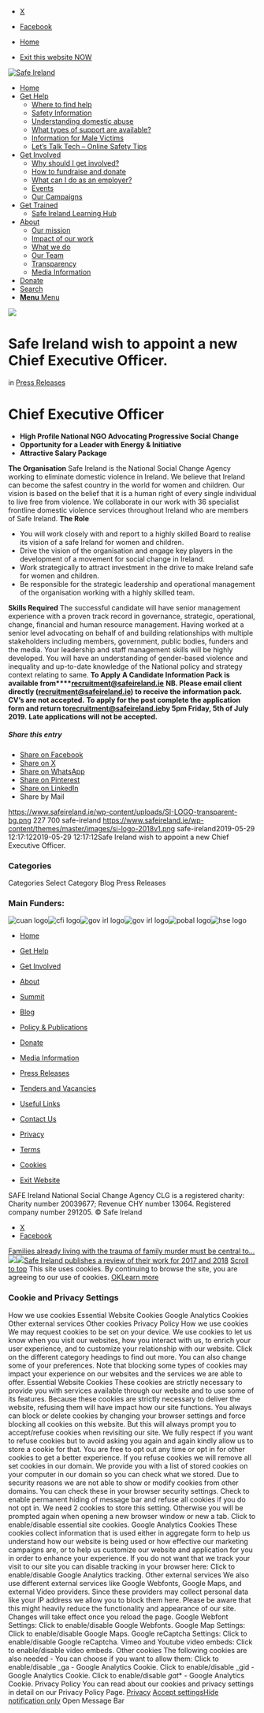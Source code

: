   * [X](https://twitter.com/SAFEIreland "X")
  * [Facebook](https://www.facebook.com/safe.ireland "Facebook")


  * [Home](https://www.safeireland.ie/)
  * [Exit this website NOW](https://www.google.ie/)


[![Safe Ireland](https://www.safeireland.ie/wp-content/themes/master/images/si-logo-2018v1.png)](https://www.safeireland.ie/)
  * [Home](https://www.safeireland.ie/)
  * [Get Help](https://www.safeireland.ie/get-help/)
    * [Where to find help](https://www.safeireland.ie/get-help/where-to-find-help/)
    * [Safety Information](https://www.safeireland.ie/get-help/safety-information/)
    * [Understanding domestic abuse](https://www.safeireland.ie/get-help/understanding-domestic-abuse/)
    * [What types of support are available?](https://www.safeireland.ie/get-help/what-types-of-support-are-available/)
    * [Information for Male Victims](https://www.safeireland.ie/get-help/information-for-male-victims/)
    * [Let’s Talk Tech – Online Safety Tips](https://www.safeireland.ie/lets-talk-tech-online-safety-tips/)
  * [Get Involved](https://www.safeireland.ie/get-involved/)
    * [Why should I get involved?](https://www.safeireland.ie/get-involved/why-should-i-get-involved/)
    * [How to fundraise and donate](https://www.safeireland.ie/get-involved/how-to-fundraise-and-donate/)
    * [What can I do as an employer?](https://www.safeireland.ie/get-involved/what-can-i-do-as-an-employer/)
    * [Events](https://www.safeireland.ie/get-involved/events/)
    * [Our Campaigns](https://www.safeireland.ie/get-involved/our-campaigns/)
  * [Get Trained](https://www.safeireland.ie/safe-ireland-wish-to-appoint-a-new-chief-executive-officer/)
    * [Safe Ireland Learning Hub](https://www.safeireland.ie/safe-ireland-learning-hub/)
  * [About](https://www.safeireland.ie/about/)
    * [Our mission](https://www.safeireland.ie/about/our-mission/)
    * [Impact of our work](https://www.safeireland.ie/about/impact-of-our-work/)
    * [What we do](https://www.safeireland.ie/about/what-we-do/)
    * [Our Team](https://www.safeireland.ie/about/our-team/)
    * [Transparency](https://www.safeireland.ie/about/transparency/)
    * [Media Information](https://www.safeireland.ie/about/media-information/)
  * [Donate](https://www.safeireland.ie/get-involved/how-to-fundraise-and-donate/)
  * [Search](https://www.safeireland.ie/safe-ireland-wish-to-appoint-a-new-chief-executive-officer/?s=)
  * [ **Menu** Menu ](https://www.safeireland.ie/safe-ireland-wish-to-appoint-a-new-chief-executive-officer/)


[![](https://www.safeireland.ie/wp-content/uploads/SI-LOGO-transparent-bg.png)](https://www.safeireland.ie/wp-content/uploads/SI-LOGO-transparent-bg.png "SI-LOGO-transparent-bg")
# Safe Ireland wish to appoint a new Chief Executive Officer.
in [Press Releases](https://www.safeireland.ie/category/press-releases/)
# Chief Executive Officer
  * **High Profile National NGO Advocating Progressive Social Change**
  * **Opportunity for a Leader with Energy & Initiative**
  * **Attractive Salary Package**


**The Organisation**
Safe Ireland is the National Social Change Agency working to eliminate domestic violence in Ireland. We believe that Ireland can become the safest country in the world for women and children. Our vision is based on the belief that it is a human right of every single individual to live free from violence. We collaborate in our work with 36 specialist frontline domestic violence services throughout Ireland who are members of Safe Ireland.
**The Role**
  * You will work closely with and report to a highly skilled Board to realise its vision of a safe Ireland for women and children.
  * Drive the vision of the organisation and engage key players in the development of a movement for social change in Ireland.
  * Work strategically to attract investment in the drive to make Ireland safe for women and children.
  * Be responsible for the strategic leadership and operational management of the organisation working with a highly skilled team.


**Skills Required**
The successful candidate will have senior management experience with a proven track record in governance, strategic, operational, change, financial and human resource management. Having worked at a senior level advocating on behalf of and building relationships with multiple stakeholders including members, government, public bodies, funders and the media. Your leadership and staff management skills will be highly developed. You will have an understanding of gender-based violence and inequality and up-to-date knowledge of the National policy and strategy context relating to same.
**To Apply**
**A Candidate Information Pack is available from****recruitment@safeireland.ie**
**NB. Please email client directly (recruitment@safeireland.ie) to receive the information pack. CV’s are not accepted.**
**To apply for the post complete the application form and return to****recruitment@safeireland.ie****by 5pm Friday, 5th of July 2019.**
**Late applications will not be accepted.**
##### Share this entry
  * [Share on Facebook](https://www.facebook.com/sharer.php?u=https://www.safeireland.ie/safe-ireland-wish-to-appoint-a-new-chief-executive-officer/&t=Safe%20Ireland%20wish%20to%20appoint%20a%20new%20Chief%20Executive%20Officer.)
  * [Share on X](https://twitter.com/share?text=Safe%20Ireland%20wish%20to%20appoint%20a%20new%20Chief%20Executive%20Officer.&url=https://www.safeireland.ie/?p=7056)
  * [Share on WhatsApp](https://api.whatsapp.com/send?text=https://www.safeireland.ie/safe-ireland-wish-to-appoint-a-new-chief-executive-officer/)
  * [Share on Pinterest](https://pinterest.com/pin/create/button/?url=https%3A%2F%2Fwww.safeireland.ie%2Fsafe-ireland-wish-to-appoint-a-new-chief-executive-officer%2F&description=Safe%20Ireland%20wish%20to%20appoint%20a%20new%20Chief%20Executive%20Officer.&media=https%3A%2F%2Fwww.safeireland.ie%2Fwp-content%2Fuploads%2FSI-LOGO-transparent-bg.png)
  * [Share on LinkedIn](https://linkedin.com/shareArticle?mini=true&title=Safe%20Ireland%20wish%20to%20appoint%20a%20new%20Chief%20Executive%20Officer.&url=https://www.safeireland.ie/safe-ireland-wish-to-appoint-a-new-chief-executive-officer/)
  * Share by Mail


https://www.safeireland.ie/wp-content/uploads/SI-LOGO-transparent-bg.png 227 700 safe-ireland https://www.safeireland.ie/wp-content/themes/master/images/si-logo-2018v1.png safe-ireland2019-05-29 12:17:122019-05-29 12:17:12Safe Ireland wish to appoint a new Chief Executive Officer.
### Categories
Categories Select Category Blog Press Releases
### Main Funders:
![cuan logo](https://www.safeireland.ie/wp-content/uploads/logo-cuan.png)![cfi logo](https://www.safeireland.ie/wp-content/uploads/logo-cfi.png)![gov irl logo](https://www.safeireland.ie/wp-content/uploads/logo-goi2.png)![gov irl logo](https://www.safeireland.ie/wp-content/uploads/logo-doj.png)![pobal logo](https://www.safeireland.ie/wp-content/uploads/logo-pobal.png)![hse logo](https://www.safeireland.ie/wp-content/uploads/logo-hse.png)
  * [Home](https://www.safeireland.ie/)
  * [Get Help](https://www.safeireland.ie/get-help/)
  * [Get Involved](https://www.safeireland.ie/get-involved/)
  * [About](https://www.safeireland.ie/about/)
  * [Summit](https://www.safeireland.ie/?page_id=3620)
  * [Blog](https://www.safeireland.ie/blog/)


  * [Policy & Publications](https://www.safeireland.ie/policy-publications/)
  * [Donate](https://www.safeireland.ie/get-involved/how-to-fundraise-and-donate/)
  * [Media Information](https://www.safeireland.ie/about/media-information/)
  * [Press Releases](https://www.safeireland.ie/about/media-information/press-releases/)
  * [Tenders and Vacancies](https://www.safeireland.ie/tenders-and-vacancies/)
  * [Useful Links](https://www.safeireland.ie/links/)


  * [Contact Us](https://www.safeireland.ie/contact-us/)
  * [Privacy](https://www.safeireland.ie/privacy/)
  * [Terms](https://www.safeireland.ie/terms/)
  * [Cookies](https://www.safeireland.ie/cookies/)
  * [Exit Website](https://www.google.ie)


SAFE Ireland National Social Change Agency CLG is a registered charity: Charity number 20039677; Revenue CHY number 13064. Registered company number 291205.
© Safe Ireland 
  * [X](https://twitter.com/SAFEIreland "X")
  * [Facebook](https://www.facebook.com/safe.ireland "Facebook")


[Families already living with the trauma of family murder must be central to...![](https://www.safeireland.ie/wp-content/uploads/Justice-80x80.jpg)](https://www.safeireland.ie/families-already-living-with-the-trauma-of-family-murder-must-be-central-to-new-review-safe-ireland-and-kathleen-chada/)[![](https://www.safeireland.ie/wp-content/uploads/Review-17_18-900x600-2-80x80.jpg)Safe Ireland publishes a review of their work for 2017 and 2018](https://www.safeireland.ie/safe-ireland-publishes-a-review-of-their-work-for-2017-and-2018/)
[Scroll to top](https://www.safeireland.ie/safe-ireland-wish-to-appoint-a-new-chief-executive-officer/#top "Scroll to top")
This site uses cookies. By continuing to browse the site, you are agreeing to our use of cookies.
[OK](https://www.safeireland.ie/safe-ireland-wish-to-appoint-a-new-chief-executive-officer/)[Learn more](https://www.safeireland.ie/safe-ireland-wish-to-appoint-a-new-chief-executive-officer/)
### Cookie and Privacy Settings
How we use cookies
Essential Website Cookies
Google Analytics Cookies
Other external services
Other cookies
Privacy Policy
How we use cookies
We may request cookies to be set on your device. We use cookies to let us know when you visit our websites, how you interact with us, to enrich your user experience, and to customize your relationship with our website. 
Click on the different category headings to find out more. You can also change some of your preferences. Note that blocking some types of cookies may impact your experience on our websites and the services we are able to offer.
Essential Website Cookies
These cookies are strictly necessary to provide you with services available through our website and to use some of its features.
Because these cookies are strictly necessary to deliver the website, refusing them will have impact how our site functions. You always can block or delete cookies by changing your browser settings and force blocking all cookies on this website. But this will always prompt you to accept/refuse cookies when revisiting our site.
We fully respect if you want to refuse cookies but to avoid asking you again and again kindly allow us to store a cookie for that. You are free to opt out any time or opt in for other cookies to get a better experience. If you refuse cookies we will remove all set cookies in our domain.
We provide you with a list of stored cookies on your computer in our domain so you can check what we stored. Due to security reasons we are not able to show or modify cookies from other domains. You can check these in your browser security settings.
Check to enable permanent hiding of message bar and refuse all cookies if you do not opt in. We need 2 cookies to store this setting. Otherwise you will be prompted again when opening a new browser window or new a tab.
Click to enable/disable essential site cookies.
Google Analytics Cookies
These cookies collect information that is used either in aggregate form to help us understand how our website is being used or how effective our marketing campaigns are, or to help us customize our website and application for you in order to enhance your experience.
If you do not want that we track your visit to our site you can disable tracking in your browser here:
Click to enable/disable Google Analytics tracking.
Other external services
We also use different external services like Google Webfonts, Google Maps, and external Video providers. Since these providers may collect personal data like your IP address we allow you to block them here. Please be aware that this might heavily reduce the functionality and appearance of our site. Changes will take effect once you reload the page.
Google Webfont Settings:
Click to enable/disable Google Webfonts.
Google Map Settings:
Click to enable/disable Google Maps.
Google reCaptcha Settings:
Click to enable/disable Google reCaptcha.
Vimeo and Youtube video embeds:
Click to enable/disable video embeds.
Other cookies
The following cookies are also needed - You can choose if you want to allow them:
Click to enable/disable _ga - Google Analytics Cookie.
Click to enable/disable _gid - Google Analytics Cookie.
Click to enable/disable _gat_* - Google Analytics Cookie.
Privacy Policy
You can read about our cookies and privacy settings in detail on our Privacy Policy Page. 
[Privacy](https://www.safeireland.ie/privacy/)
[Accept settings](https://www.safeireland.ie/safe-ireland-wish-to-appoint-a-new-chief-executive-officer/ "Allow to use cookies, you always can modify used cookies and services")[Hide notification only](https://www.safeireland.ie/safe-ireland-wish-to-appoint-a-new-chief-executive-officer/ "Do not allow to use cookies or services - some functionality on our site might not work as expected.")
Open Message Bar
